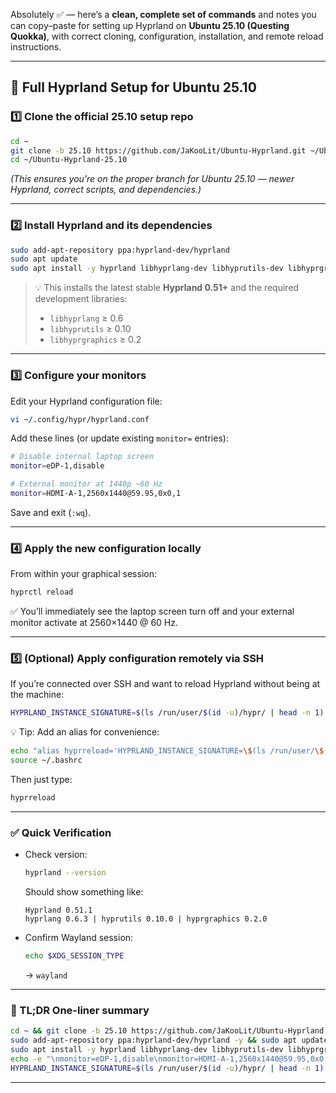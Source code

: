 Absolutely ✅ — here’s a **clean, complete set of commands** and notes you can copy–paste for setting up Hyprland on **Ubuntu 25.10 (Questing Quokka)**, with correct cloning, configuration, installation, and remote reload instructions.

---

## 🧰 **Full Hyprland Setup for Ubuntu 25.10**

### 1️⃣ Clone the official 25.10 setup repo

```bash
cd ~
git clone -b 25.10 https://github.com/JaKooLit/Ubuntu-Hyprland.git ~/Ubuntu-Hyprland-25.10
cd ~/Ubuntu-Hyprland-25.10
```

*(This ensures you’re on the proper branch for Ubuntu 25.10 — newer Hyprland, correct scripts, and dependencies.)*

---

### 2️⃣ Install Hyprland and its dependencies

```bash
sudo add-apt-repository ppa:hyprland-dev/hyprland
sudo apt update
sudo apt install -y hyprland libhyprlang-dev libhyprutils-dev libhyprgraphics-dev
```

> 💡 This installs the latest stable **Hyprland 0.51+** and the required development libraries:
>
> * `libhyprlang` ≥ 0.6
> * `libhyprutils` ≥ 0.10
> * `libhyprgraphics` ≥ 0.2

---

### 3️⃣ Configure your monitors

Edit your Hyprland configuration file:

```bash
vi ~/.config/hypr/hyprland.conf
```

Add these lines (or update existing `monitor=` entries):

```bash
# Disable internal laptop screen
monitor=eDP-1,disable

# External monitor at 1440p ~60 Hz
monitor=HDMI-A-1,2560x1440@59.95,0x0,1
```

Save and exit (`:wq`).

---

### 4️⃣ Apply the new configuration locally

From within your graphical session:

```bash
hyprctl reload
```

✅ You’ll immediately see the laptop screen turn off and your external monitor activate at 2560×1440 @ 60 Hz.

---

### 5️⃣ (Optional) Apply configuration remotely via SSH

If you’re connected over SSH and want to reload Hyprland without being at the machine:

```bash
HYPRLAND_INSTANCE_SIGNATURE=$(ls /run/user/$(id -u)/hypr/ | head -n 1) hyprctl reload
```

💡 Tip: Add an alias for convenience:

```bash
echo "alias hyprreload='HYPRLAND_INSTANCE_SIGNATURE=\$(ls /run/user/\$(id -u)/hypr/ | head -n 1) hyprctl reload'" >> ~/.bashrc
source ~/.bashrc
```

Then just type:

```bash
hyprreload
```

---

### ✅ Quick Verification

* Check version:

  ```bash
  hyprland --version
  ```

  Should show something like:

  ```
  Hyprland 0.51.1
  hyprlang 0.6.3 | hyprutils 0.10.0 | hyprgraphics 0.2.0
  ```
* Confirm Wayland session:

  ```bash
  echo $XDG_SESSION_TYPE
  ```

  → `wayland`

---

### 🧠 TL;DR One-liner summary

```bash
cd ~ && git clone -b 25.10 https://github.com/JaKooLit/Ubuntu-Hyprland.git ~/Ubuntu-Hyprland-25.10
sudo add-apt-repository ppa:hyprland-dev/hyprland -y && sudo apt update
sudo apt install -y hyprland libhyprlang-dev libhyprutils-dev libhyprgraphics-dev
echo -e "\nmonitor=eDP-1,disable\nmonitor=HDMI-A-1,2560x1440@59.95,0x0,1" >> ~/.config/hypr/hyprland.conf
HYPRLAND_INSTANCE_SIGNATURE=$(ls /run/user/$(id -u)/hypr/ | head -n 1) hyprctl reload
```

---

